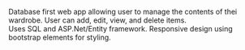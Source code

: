 Database first web app allowing user to manage the contents of thei wardrobe.  User can add, edit, view, and delete items.  
Uses SQL and ASP.Net/Entity framework. Responsive design using bootstrap elements for styling.
